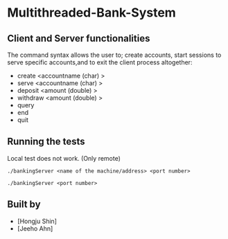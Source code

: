 # Multithreaded-Bank-System

## Client and Server functionalities
The command syntax allows the user to; create accounts, start sessions to serve specific accounts,and to exit the client process altogether: 
* create <accountname (char) >
* serve <accountname (char) >
* deposit <amount (double) >
* withdraw <amount (double) >
* query
* end
* quit


## Running the tests
Local test does not work. (Only remote)

```
./bankingServer <name of the machine/address> <port number>
```
```
./bankingServer <port number>
```


## Built by
* [Hongju Shin]
* [Jeeho Ahn]
